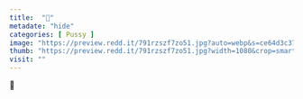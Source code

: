 ```yaml
---
title:  "🥰"
metadate: "hide"
categories: [ Pussy ]
image: "https://preview.redd.it/791rzszf7zo51.jpg?auto=webp&s=ce64d3c371f5d6586b2109e22f7c56480c9f1727"
thumb: "https://preview.redd.it/791rzszf7zo51.jpg?width=1080&crop=smart&auto=webp&s=94edfd51af7b1d30df73a8b06738af719c81e006"
visit: ""
---
```

🥰
